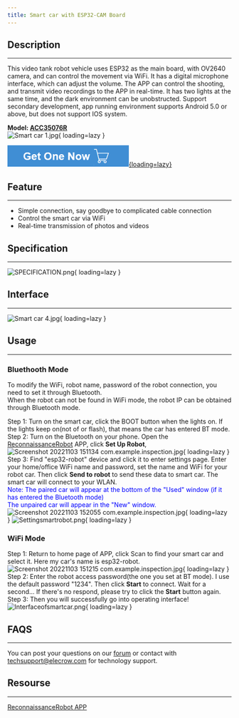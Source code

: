 ```yaml
---
title: Smart car with ESP32-CAM Board
---
```


## Description
-----------

This video tank robot vehicle uses ESP32 as the main board, with OV2640 camera, and can control the movement via WiFi. It has a digital microphone interface, which can adjust the volume. The APP can control the shooting, and transmit video recordings to the APP in real-time. It has two lights at the same time, and the dark environment can be unobstructed. Support secondary development, app running environment supports Android 5.0 or above, but does not support IOS system.

**Model: [ACC35076R](https://www.elecrow.com/smart-car-with-camera-video-tracked-car-robot-wireless-chassis-car-with-esp32-cam-board-suit-for-arduino.html)**  
![Smart car 1.jpg](https://wiki.elecrow.com/images/thumb/e/e7/Smart_car_1.jpg/500px-Smart_car_1.jpg){ loading=lazy }

[![Alt text](./assets/images/Get_one_now.png){loading=lazy}](https://www.elecrow.com/smart-car-with-camera-video-tracked-car-robot-wireless-chassis-car-with-esp32-cam-board-suit-for-arduino.html?wiki "Title text")

## Feature
-------

- Simple connection, say goodbye to complicated cable connection
- Control the smart car via WiFi
- Real-time transmission of photos and videos

## Specification
-------------

![SPECIFICATION.png](https://wiki.elecrow.com/images/9/90/SPECIFICATION.png){ loading=lazy }

## Interface
---------

![Smart car 4.jpg](https://wiki.elecrow.com/images/thumb/f/f7/Smart_car_4.jpg/700px-Smart_car_4.jpg){ loading=lazy }

## Usage
-----

### **Bluethooth Mode**

To modify the WiFi, robot name, password of the robot connection, you need to set it through Bluetooth.   
When the robot can not be found in WiFi mode, the robot IP can be obtained through Bluetooth mode.

Step 1: Turn on the smart car, click the BOOT button when the lights on. If the lights keep on(not of or flash), that means the car has entered BT mode.  
Step 2: Turn on the Bluetooth on your phone. Open the [ReconnaissanceRobot](https://wiki.elecrow.com/images/2/2c/ReconnaissanceRobot.zip) APP, click **Set Up Robot**,  
![Screenshot 20221103 151134 com.example.inspection.jpg](https://wiki.elecrow.com/images/thumb/1/1c/Screenshot_20221103_151134_com.example.inspection.jpg/400px-Screenshot_20221103_151134_com.example.inspection.jpg){ loading=lazy }  
Step 3: Find "esp32-robot" device and click it to enter settings page. Enter your home/office WiFi name and password, set the name and WiFi for your robot car. Then click **Send to robot** to send these data to smart car. The smart car will connect to your WLAN.  
<font color="blue">Note: The paired car will appear at the bottom of the "Used" window (if it has entered the Bluetooth mode)  
The unpaired car will appear in the "New" window.</font>  
![Screenshot 20221103 152055 com.example.inspection.jpg](https://wiki.elecrow.com/images/thumb/b/b7/Screenshot_20221103_152055_com.example.inspection.jpg/400px-Screenshot_20221103_152055_com.example.inspection.jpg){ loading=lazy }
![Settingsmartrobot.png](https://wiki.elecrow.com/images/thumb/9/97/Settingsmartrobot.png/400px-Settingsmartrobot.png){ loading=lazy }

### **WiFi Mode**

Step 1: Return to home page of APP, click Scan to find your smart car and select it. Here my car's name is esp32-robot.  
![Screenshot 20221103 151215 com.example.inspection.jpg](https://wiki.elecrow.com/images/thumb/a/a1/Screenshot_20221103_151215_com.example.inspection.jpg/400px-Screenshot_20221103_151215_com.example.inspection.jpg){ loading=lazy }  
Step 2: Enter the robot access password(the one you set at BT mode). I use the default password "1234". Then click **Start** to connect. Wait for a second... If there's no respond, please try to click the **Start** button again.  
Step 3: Then you will successfully go into operating interface!  
![Interfaceofsmartcar.png](https://wiki.elecrow.com/images/thumb/2/21/Interfaceofsmartcar.png/900px-Interfaceofsmartcar.png){ loading=lazy }

## FAQS
----

You can post your questions on our [forum](https://forum.elecrow.com/) or contact with techsupport@elecrow.com for technology support.

## Resourse
--------

[ReconnaissanceRobot APP](https://wiki.elecrow.com/images/2/2c/ReconnaissanceRobot.zip)